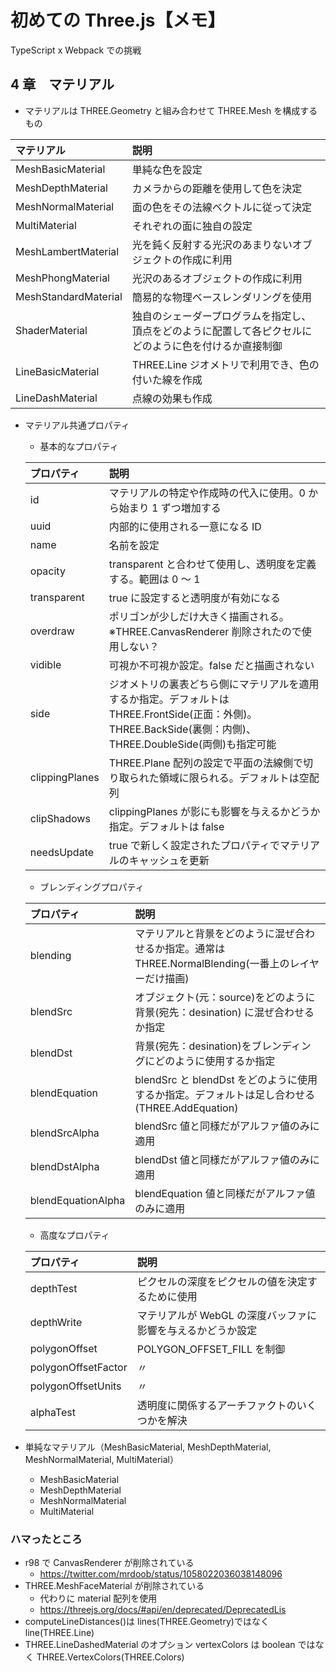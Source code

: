 # 初めての Three.js【メモ】

TypeScript x Webpack での挑戦

## 4 章　マテリアル

- マテリアルは THREE.Geometry と組み合わせて THREE.Mesh を構成するもの

| マテリアル           | 説明                                                                                                   |
| :------------------- | :----------------------------------------------------------------------------------------------------- |
| MeshBasicMaterial    | 単純な色を設定                                                                                         |
| MeshDepthMaterial    | カメラからの距離を使用して色を決定                                                                     |
| MeshNormalMaterial   | 面の色をその法線ベクトルに従って決定                                                                   |
| MultiMaterial        | それぞれの面に独自の設定                                                                               |
| MeshLambertMaterial  | 光を鈍く反射する光沢のあまりないオブジェクトの作成に利用                                               |
| MeshPhongMaterial    | 光沢のあるオブジェクトの作成に利用                                                                     |
| MeshStandardMaterial | 簡易的な物理ベースレンダリングを使用                                                                   |
| ShaderMaterial       | 独自のシェーダープログラムを指定し、頂点をどのように配置して各ピクセルにどのように色を付けるか直接制御 |
| LineBasicMaterial    | THREE.Line ジオメトリで利用でき、色の付いた線を作成                                                    |
| LineDashMaterial     | 点線の効果も作成                                                                                       |

- マテリアル共通プロパティ

  - 基本的なプロパティ

  | プロパティ     | 説明                                                                                                                                                         |
  | :------------- | :----------------------------------------------------------------------------------------------------------------------------------------------------------- |
  | id             | マテリアルの特定や作成時の代入に使用。0 から始まり 1 ずつ増加する                                                                                            |
  | uuid           | 内部的に使用される一意になる ID                                                                                                                              |
  | name           | 名前を設定                                                                                                                                                   |
  | opacity        | transparent と合わせて使用し、透明度を定義する。範囲は 0 ～ 1                                                                                                |
  | transparent    | true に設定すると透明度が有効になる                                                                                                                          |
  | overdraw       | ポリゴンが少しだけ大きく描画される。※THREE.CanvasRenderer 削除されたので使用しない？                                                                         |
  | vidible        | 可視か不可視か設定。false だと描画されない                                                                                                                   |
  | side           | ジオメトリの裏表どちら側にマテリアルを適用するか指定。デフォルトは THREE.FrontSide(正面：外側)。THREE.BackSide(裏側：内側)、THREE.DoubleSide(両側)も指定可能 |
  | clippingPlanes | THREE.Plane 配列の設定で平面の法線側で切り取られた領域に限られる。デフォルトは空配列                                                                         |
  | clipShadows    | clippingPlanes が影にも影響を与えるかどうか指定。デフォルトは false                                                                                          |
  | needsUpdate    | true で新しく設定されたプロパティでマテリアルのキャッシュを更新                                                                                              |

  - ブレンディングプロパティ

  | プロパティ         | 説明                                                                                                  |
  | :----------------- | :---------------------------------------------------------------------------------------------------- |
  | blending           | マテリアルと背景をどのように混ぜ合わせるか指定。通常は THREE.NormalBlending(一番上のレイヤーだけ描画) |
  | blendSrc           | オブジェクト(元：source)をどのように背景(宛先：desination) に混ぜ合わせるか指定                       |
  | blendDst           | 背景(宛先：desination)をブレンディングにどのように使用するか指定                                      |
  | blendEquation      | blendSrc と blendDst をどのように使用するか指定。デフォルトは足し合わせる(THREE.AddEquation)          |
  | blendSrcAlpha      | blendSrc 値と同様だがアルファ値のみに適用                                                             |
  | blendDstAlpha      | blendDst 値と同様だがアルファ値のみに適用                                                             |
  | blendEquationAlpha | blendEquation 値と同様だがアルファ値のみに適用                                                        |

  - 高度なプロパティ

  | プロパティ          | 説明                                                        |
  | :------------------ | :---------------------------------------------------------- |
  | depthTest           | ピクセルの深度をピクセルの値を決定するために使用            |
  | depthWrite          | マテリアルが WebGL の深度バッファに影響を与えるかどうか設定 |
  | polygonOffset       | POLYGON_OFFSET_FILL を制御                                  |
  | polygonOffsetFactor | 〃                                                          |
  | polygonOffsetUnits  | 〃                                                          |
  | alphaTest           | 透明度に関係するアーチファクトのいくつかを解決              |

- 単純なマテリアル（MeshBasicMaterial, MeshDepthMaterial, MeshNormalMaterial, MultiMaterial）
  - MeshBasicMaterial
  - MeshDepthMaterial
  - MeshNormalMaterial
  - MultiMaterial

### ハマったところ

- r98 で CanvasRenderer が削除されている
  - https://twitter.com/mrdoob/status/1058022036038148096
- THREE.MeshFaceMaterial が削除されている
  - 代わりに material 配列を使用
  - https://threejs.org/docs/#api/en/deprecated/DeprecatedLis
- computeLineDistances()は lines(THREE.Geometry)ではなく line(THREE.Line)
- THREE.LineDashedMaterial のオプション vertexColors は boolean ではなく THREE.VertexColors(THREE.Colors)
